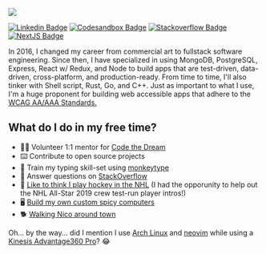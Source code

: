 ![](https://i.imgur.com/Tl5TjT9.png)


[![Linkedin Badge](https://img.shields.io/badge/LinkedIn-0088FF?style=for-the-badge&logo=linkedin&logoColor=white)](https://www.linkedin.com/in/mattcarlotta)
[![Codesandbox Badge](https://img.shields.io/badge/Codesandbox-343434?color=green&style=for-the-badge&logo=codesandbox&logoColor=white)](https://codesandbox.io/u/mattcarlotta/sandboxes)
[![Stackoverflow Badge](https://img.shields.io/badge/Stackoverflow-fa7c1b?color=orange&style=for-the-badge&logo=stackoverflow&logoColor=white)](https://stackoverflow.com/users/7376526/matt-carlotta)
[![NextJS Badge](https://img.shields.io/badge/Next%2Ejs%20Contributor-8A2BE2?style=for-the-badge&logo=next.js&logoColor=white)](https://github.com/vercel/next.js)

In 2016, I changed my career from commercial art to fullstack software engineering. Since then, I have specialized in using MongoDB, PostgreSQL, Express, React w/ Redux, and Node to build apps that are test-driven, data-driven, cross-platform, and production-ready. From time to time, I'll also tinker with Shell script, Rust, Go, and C++. Just as important to what I use, I'm a huge proponent for building web accessible apps that adhere to the <a title="opens in a new window" href="https://www.w3.org/WAI/standards-guidelines/wcag/" rel="noopener noreferrer" target="_blank">
  WCAG AA/AAA Standards.
</a>

## What do I do in my free time?

- 👨‍💻 Volunteer 1:1 mentor for [Code the Dream](https://codethedream.org/)
- ⌨️ Contribute to open source projects
- 💪 Train my typing skill-set using [monkeytype](https://monkeytype.com/profile/splitchunks)
- 📝 Answer questions on [StackOverflow](https://stackoverflow.com/users/7376526/matt-carlotta)
- 🏒 [Like to think I play hockey in the NHL](https://i.imgur.com/iBXFEAU.jpg) (I had the opporunity to help out the NHL All-Star 2019 crew test-run player intros!)
- 🖥️ [Build my own custom spicy computers](https://pcpartpicker.com/list/fQhZpH)
- 🐕 [Walking Nico around town](https://i.imgur.com/sk64QET.jpg)

Oh... by the way... did I mention I use [Arch Linux](https://endeavouros.com/) and [neovim](https://github.com/neovim/neovim) while using a [Kinesis Advantage360 Pro](https://kinesis-ergo.com/shop/adv360pro/)? 😂
